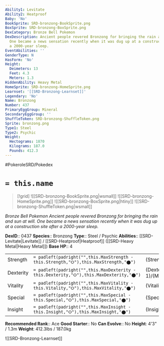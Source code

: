 ```yaml
---
Ability1: Levitate
Ability2: Heatproof
Baby: 'No'
BookSprite: SRD-bronzong-BookSprite.png
BoxSprite: SRD-bronzong-BoxSprite.png
DexCategory: Bronze Bell Pokemon
DexDescription: Ancient people revered Bronzong for bringing the rain and sun at will.
  One became a news sensation recently when it was dug up at a construction site after
  a 2000-year sleep.
EventAbilities: ''
GenderType: N
HasForm: 'No'
Height:
  Deimeters: 13
  Feet: 4.3
  Meters: 1.3
HiddenAbility: Heavy Metal
HomeSprite: SRD-bronzong-HomeSprite.png
Learnset: '[[SRD-Bronzong-Learnset]]'
Legendary: 'No'
Name: Bronzong
Number: 437
PrimaryEggGroup: Mineral
SecondaryEggGroup: ''
ShuffleToken: SRD-bronzong-ShuffleToken.png
Sprite: bronzong.png
Type1: Steel
Type2: Psychic
Weight:
  Hectograms: 1870
  Kilograms: 187.0
  Pounds: 412.3
---
```


#PokeroleSRD/Pokedex

# `= this.name`

> [!grid]
> ![[SRD-bronzong-BookSprite.png|wsmall]]
> ![[SRD-bronzong-HomeSprite.png]]
> ![[SRD-bronzong-BoxSprite.png|htiny]]
> ![[SRD-bronzong-ShuffleToken.png|wsmall]]


*Bronze Bell Pokemon*
*Ancient people revered Bronzong for bringing the rain and sun at will. One became a news sensation recently when it was dug up at a construction site after a 2000-year sleep.*

**DexID**:: 0437
**Species**:: Bronzong
**Type**:: Steel / Psychic
**Abilities**:: [[SRD-Levitate|Levitate]] / [[SRD-Heatproof|Heatproof]] ([[SRD-Heavy Metal|Heavy Metal]])
**Base HP**:: 4

|           |                                                                                        |                                          |
| --------- | -------------------------------------------------------------------------------------- | ---------------------------------------- |
| Strength  | `= padleft(padright("",this.MaxStrength - this.Strength,"⭘"),this.MaxStrength,"⬤")`    | (Strength::2)/(MaxStrength::5)   |
| Dexterity | `= padleft(padright("",this.MaxDexterity - this.Dexterity,"⭘"),this.MaxDexterity,"⬤")` | (Dexterity:: 1)/(MaxDexterity::3) |
| Vitality  | `= padleft(padright("",this.MaxVitality - this.Vitality,"⭘"),this.MaxVitality,"⬤")`    | (Vitality::3)/(MaxVitality::6)   |
| Special   | `= padleft(padright("",this.MaxSpecial - this.Special,"⭘"),this.MaxSpecial,"⬤")`       | (Special::2)/(MaxSpecial::5)     |
| Insight   | `= padleft(padright("",this.MaxInsight - this.Insight,"⭘"),this.MaxInsight,"⬤")`       | (Insight::3)/(MaxInsight::6)     |


**Recommended Rank**:: Ace
**Good Starter**:: No
**Can Evolve**:: No
**Height**: 4'3" / 1.3m
**Weight**: 412.3lbs / 187.0kg

![[SRD-Bronzong-Learnset]]
